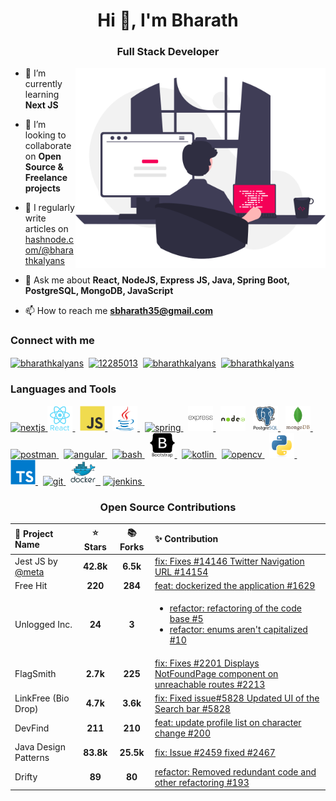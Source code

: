 <h1 align="center">Hi 👋, I'm Bharath</h1>
<h3 align="center">Full Stack Developer</h3>

[//]: # '<img align="right" alt="Coding" width="400" src="https://cdn.dribbble.com/users/1162077/screenshots/3848914/programmer.gif">'

<img align="right" alt="Coding" width="400" src="https://raw.githubusercontent.com/bharathkalyans/bharathkalyans/278b30fb4be35ffe788b23cc907c92842bd78379/images/header%20image.svg">

- 🌱 I’m currently learning **Next JS**

- 👯 I’m looking to collaborate on **Open Source & Freelance projects**

- 📝 I regularly write articles on [hashnode.com/@bharathkalyans](https://hashnode.com/@bharathkalyans)

- 💬 Ask me about **React, NodeJS, Express JS, Java, Spring Boot, PostgreSQL, MongoDB, JavaScript**

- 📫 How to reach me **sbharath35@gmail.com**

<h3 align="left">Connect with me</h3>
<p align="left">
<a href="https://linkedin.com/in/bharathkalyans" target="blank"><img align="center" src="https://raw.githubusercontent.com/rahuldkjain/github-profile-readme-generator/master/src/images/icons/Social/linked-in-alt.svg" alt="bharathkalyans" height="30" width="40" /></a>&nbsp
<a href="https://stackoverflow.com/users/12285013" target="blank"><img align="center" src="https://raw.githubusercontent.com/rahuldkjain/github-profile-readme-generator/master/src/images/icons/Social/stack-overflow.svg" alt="12285013" height="30" width="40" /></a>&nbsp
<a href="https://twitter.com/bharathkalyans" target="blank"><img align="center" src="https://raw.githubusercontent.com/rahuldkjain/github-profile-readme-generator/master/src/images/icons/Social/twitter.svg" alt="bharathkalyans" height="30" width="40" /></a>&nbsp
<a href="https://www.leetcode.com/bharathkalyans" target="blank"><img align="center" src="https://raw.githubusercontent.com/rahuldkjain/github-profile-readme-generator/master/src/images/icons/Social/leet-code.svg" alt="bharathkalyans" height="30" width="40" /></a>&nbsp

[//]: # '<a href="https://hashnode.com/@bharathkalyans" target="blank"><img align="center" src="https://raw.githubusercontent.com/rahuldkjain/github-profile-readme-generator/master/src/images/icons/Social/hashnode.svg" alt="@bharathkalyans" height="30" width="40" /></a> '

<!-- <a href="https://dev.to/bharathkalyans" target="blank"><img align="center" src="https://raw.githubusercontent.com/rahuldkjain/github-profile-readme-generator/master/src/images/icons/Social/devto.svg" alt="bharathkalyans" height="30" width="40" /></a> -->
</p>

<h3 align="left">Languages and Tools</h3>
<p align="left"> 
<a href="https://nextjs.org/" target="_blank" rel="noreferrer"> <img src="https://cdn.worldvectorlogo.com/logos/nextjs-2.svg" alt="nextjs" width="40" height="40"/> </a>
<a href="https://reactjs.org/" target="_blank" rel="noreferrer"> <img src="https://raw.githubusercontent.com/devicons/devicon/master/icons/react/react-original-wordmark.svg" alt="react" width="40" height="40"/> </a> &nbsp
<a href="https://developer.mozilla.org/en-US/docs/Web/JavaScript" target="_blank" rel="noreferrer"> <img src="https://raw.githubusercontent.com/devicons/devicon/master/icons/javascript/javascript-original.svg" alt="javascript" width="40" height="40"/> </a> &nbsp
<a href="https://www.java.com" target="_blank" rel="noreferrer"> <img src="https://raw.githubusercontent.com/devicons/devicon/master/icons/java/java-original.svg" alt="java" width="40" height="40"/> </a> &nbsp
<a href="https://spring.io/" target="_blank" rel="noreferrer"> <img src="https://www.vectorlogo.zone/logos/springio/springio-icon.svg" alt="spring" width="40" height="40"/> </a> &nbsp
<a href="https://expressjs.com" target="_blank" rel="noreferrer"> <img src="https://raw.githubusercontent.com/devicons/devicon/master/icons/express/express-original-wordmark.svg" alt="express" width="40" height="40"/> </a> &nbsp 
<a href="https://nodejs.org" target="_blank" rel="noreferrer"> <img src="https://raw.githubusercontent.com/devicons/devicon/master/icons/nodejs/nodejs-original-wordmark.svg" alt="nodejs" width="40" height="40"/></a> &nbsp
<a href="https://www.postgresql.org" target="_blank" rel="noreferrer"> <img src="https://raw.githubusercontent.com/devicons/devicon/master/icons/postgresql/postgresql-original-wordmark.svg" alt="postgresql" width="40" height="40"/> </a> &nbsp
<a href="https://www.mongodb.com/" target="_blank" rel="noreferrer"> <img src="https://raw.githubusercontent.com/devicons/devicon/master/icons/mongodb/mongodb-original-wordmark.svg" alt="mongodb" width="40" height="40"/> </a> &nbsp
<a href="https://postman.com" target="_blank" rel="noreferrer"> <img src="https://www.vectorlogo.zone/logos/getpostman/getpostman-icon.svg" alt="postman" width="40" height="40"/> </a> &nbsp
<a href="https://angular.io" target="_blank" rel="noreferrer"> <img src="https://angular.io/assets/images/logos/angular/angular.svg" alt="angular" width="40" height="40"/> </a> &nbsp
<a href="https://www.gnu.org/software/bash/" target="_blank" rel="noreferrer"> <img src="https://www.vectorlogo.zone/logos/gnu_bash/gnu_bash-icon.svg" alt="bash" width="40" height="40"/> </a> &nbsp 
<a href="https://getbootstrap.com" target="_blank" rel="noreferrer"> <img src="https://raw.githubusercontent.com/devicons/devicon/master/icons/bootstrap/bootstrap-plain-wordmark.svg" alt="bootstrap" width="40" height="40"/> </a>&nbsp
<a href="https://kotlinlang.org" target="_blank" rel="noreferrer"> <img src="https://www.vectorlogo.zone/logos/kotlinlang/kotlinlang-icon.svg" alt="kotlin" width="40" height="40"/> </a> &nbsp
<a href="https://opencv.org/" target="_blank" rel="noreferrer"> <img src="https://www.vectorlogo.zone/logos/opencv/opencv-icon.svg" alt="opencv" width="40" height="40"/> </a> &nbsp
<a href="https://www.python.org" target="_blank" rel="noreferrer"> <img src="https://raw.githubusercontent.com/devicons/devicon/master/icons/python/python-original.svg" alt="python" width="40" height="40"/> </a> &nbsp
<a href="https://www.typescriptlang.org/" target="_blank" rel="noreferrer"> <img src="https://raw.githubusercontent.com/devicons/devicon/master/icons/typescript/typescript-original.svg" alt="typescript" width="40" height="40"/> </a> &nbsp
<a href="https://git-scm.com/" target="_blank" rel="noreferrer"> <img src="https://www.vectorlogo.zone/logos/git-scm/git-scm-icon.svg" alt="git" width="40" height="40"/> </a> &nbsp
<a href="https://www.docker.com/" target="_blank" rel="noreferrer"> <img src="https://raw.githubusercontent.com/devicons/devicon/master/icons/docker/docker-original-wordmark.svg" alt="docker" width="40" height="40"/> &nbsp</a>
<a href="https://www.jenkins.io" target="_blank" rel="noreferrer"> <img src="https://www.vectorlogo.zone/logos/jenkins/jenkins-icon.svg" alt="jenkins" width="40" height="40"/> </a> &nbsp

</p>

<!-- <p><img align="left" src="https://github-readme-stats.vercel.app/api/top-langs?username=bharathkalyans&show_icons=true&locale=en&layout=compact" alt="bharathkalyans" /></p>

<p>&nbsp;<img align="center" src="https://github-readme-stats.vercel.app/api?username=bharathkalyans&show_icons=true&locale=en" alt="bharathkalyans" /></p>
 -->

<h3 align="center">Open Source Contributions</h3>

| 🎁️ Project Name                                | ⭐️ Stars  | 📚 Forks  | ✨ Contribution                                                                                                                                                                                                               |
|:------------------------------------------------|:---------:|:---------:|:-----------------------------------------------------------------------------------------------------------------------------------------------------------------------------------------------------------------------------|
| Jest JS by [@meta](https://github.com/facebook) | **42.8k** | **6.5k**  | [fix: Fixes #14146 Twitter Navigation URL #14154](https://github.com/jestjs/jest/pull/14154)                                                                                                                                 |
| Free Hit                                        |  **220**  |  **284**  | [feat: dockerized the application #1629](https://github.com/JasonDsouza212/free-hit/pull/1630#pullrequestreview-1641455096)                                                                                                  |
| Unlogged Inc.                                   |  **24**   |   **3**   | <ul> <li>[refactor: refactoring of the code base #5](https://github.com/unloggedio/unlogged-sdk/issues/5)</li> <li>[refactor: enums aren't capitalized #10](https://github.com/unloggedio/unlogged-sdk/issues/10)</li> </ul> |
| FlagSmith                                       | **2.7k**  |  **225**  | [fix: Fixes #2201 Displays NotFoundPage component on unreachable routes #2213](https://github.com/Flagsmith/flagsmith/issues/2201#event-9302647836)                                                                          |
| LinkFree (Bio Drop)                             | **4.7k**  | **3.6k**  | [fix: Fixed issue#5828 Updated UI of the Search bar #5828](https://github.com/EddieHubCommunity/LinkFree/issues/5828)                                                                                                        |
| DevFind                                         |  **211**  |  **210**  | [feat: update profile list on character change #200](https://github.com/shyamtawli/devFind/pull/200#event-9356935037)                                                                                                        |
| Java Design Patterns                            | **83.8k** | **25.5k** | [fix: Issue #2459 fixed #2467](https://github.com/iluwatar/java-design-patterns/pull/2467)                                                                                                                                   |
| Drifty                                          |  **89**   |  **80**   | [refactor: Removed redundant code and other refactoring #193](https://github.com/SaptarshiSarkar12/Drifty/pull/193)                                                                                                          |